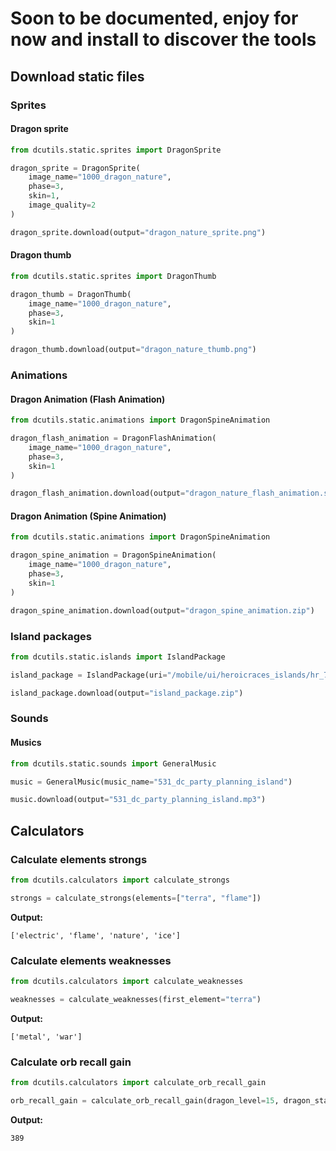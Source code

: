 # Soon to be documented, enjoy for now and install to discover the tools

## Download static files

### Sprites

#### Dragon sprite

```py
from dcutils.static.sprites import DragonSprite

dragon_sprite = DragonSprite(
    image_name="1000_dragon_nature",
    phase=3,
    skin=1,
    image_quality=2
)

dragon_sprite.download(output="dragon_nature_sprite.png")
```

#### Dragon thumb

```py
from dcutils.static.sprites import DragonThumb

dragon_thumb = DragonThumb(
    image_name="1000_dragon_nature",
    phase=3,
    skin=1
)

dragon_thumb.download(output="dragon_nature_thumb.png")
```

### Animations

#### Dragon Animation (Flash Animation)

```py
from dcutils.static.animations import DragonSpineAnimation

dragon_flash_animation = DragonFlashAnimation(
    image_name="1000_dragon_nature",
    phase=3,
    skin=1
)

dragon_flash_animation.download(output="dragon_nature_flash_animation.swf")
```

#### Dragon Animation (Spine Animation)

```py
from dcutils.static.animations import DragonSpineAnimation

dragon_spine_animation = DragonSpineAnimation(
    image_name="1000_dragon_nature",
    phase=3,
    skin=1
)

dragon_spine_animation.download(output="dragon_spine_animation.zip")
```

### Island packages

```py
from dcutils.static.islands import IslandPackage

island_package = IslandPackage(uri="/mobile/ui/heroicraces_islands/hr_71_heroicorigins.zip")

island_package.download(output="island_package.zip")
```

### Sounds

#### Musics
```py
from dcutils.static.sounds import GeneralMusic

music = GeneralMusic(music_name="531_dc_party_planning_island")

music.download(output="531_dc_party_planning_island.mp3")
```

## Calculators

### Calculate elements strongs

```py
from dcutils.calculators import calculate_strongs

strongs = calculate_strongs(elements=["terra", "flame"])
```
**Output:**
```
['electric', 'flame', 'nature', 'ice']
```

### Calculate elements weaknesses

```py
from dcutils.calculators import calculate_weaknesses

weaknesses = calculate_weaknesses(first_element="terra")
```
**Output:**
```
['metal', 'war']
```

### Calculate orb recall gain

```py
from dcutils.calculators import calculate_orb_recall_gain

orb_recall_gain = calculate_orb_recall_gain(dragon_level=15, dragon_stars=2)
```
**Output:**
```
389
```